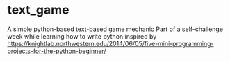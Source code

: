 # text_game
A simple python-based text-based game mechanic
Part of a self-challenge week while learning how to write python
inspired by https://knightlab.northwestern.edu/2014/06/05/five-mini-programming-projects-for-the-python-beginner/


